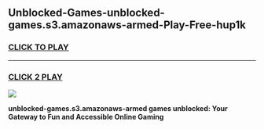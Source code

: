 
## Unblocked-Games-unblocked-games.s3.amazonaws-armed-Play-Free-hup1k
<h3>
<a href="https://premium76.site?title=unblocked-games.s3.amazonaws-armed&ref=22A">CLICK TO PLAY</a></h3>
<hr>

<h3>
<a href="https://premium76.site?title=unblocked-games.s3.amazonaws-armed&ref=22A">CLICK 2 PLAY</a>
  
</h3>

<a href="https://premium76.site?title=unblocked-games.s3.amazonaws-armed&ref=22A"><img src="https://clearcache.store/games.png"></a>


**unblocked-games.s3.amazonaws-armed games unblocked: Your Gateway to Fun and Accessible Online Gaming**
